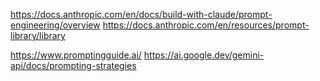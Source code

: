 https://docs.anthropic.com/en/docs/build-with-claude/prompt-engineering/overview
https://docs.anthropic.com/en/resources/prompt-library/library

https://www.promptingguide.ai/
https://ai.google.dev/gemini-api/docs/prompting-strategies
